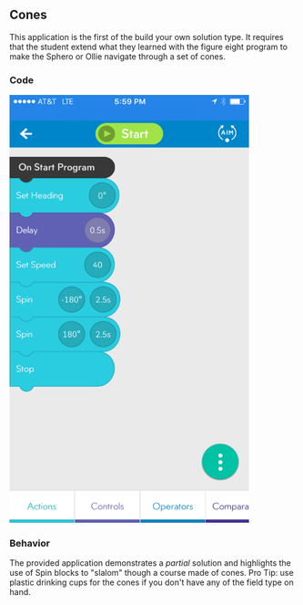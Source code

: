 ## Cones
This application is the first of the build your own solution type. It requires that the student extend what they learned with the figure eight program to make the Sphero or Ollie navigate through a set of cones.

### Code

<img src="https://github.com/DaveKT/ToT-Robotics-Sphero/raw/master/docs/Examples/Cones.png" alt="Image of Program Code" style="Height: 750px;"/>


### Behavior
The provided application demonstrates a *partial* solution and highlights the use of Spin blocks to "slalom" though a course made of cones. Pro Tip: use plastic drinking cups for the cones if you don't have any of the field type on hand.
